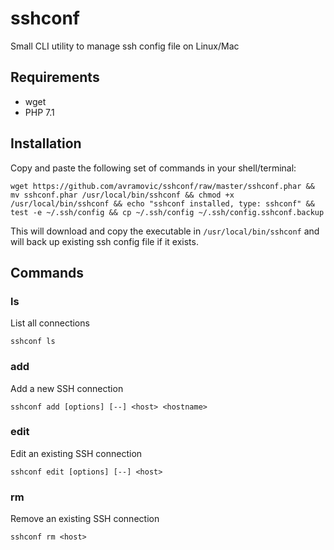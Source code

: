 # sshconf

Small CLI utility to manage ssh config file on Linux/Mac

## Requirements

* wget
* PHP 7.1

## Installation

Copy and paste the following set of commands in your shell/terminal:

```
wget https://github.com/avramovic/sshconf/raw/master/sshconf.phar && mv sshconf.phar /usr/local/bin/sshconf && chmod +x /usr/local/bin/sshconf && echo "sshconf installed, type: sshconf" && test -e ~/.ssh/config && cp ~/.ssh/config ~/.ssh/config.sshconf.backup
```

This will download and copy the executable in `/usr/local/bin/sshconf` and will back up existing ssh config file if it exists.

## Commands

### ls

List all connections

```
sshconf ls
```

### add

Add a new SSH connection

```
sshconf add [options] [--] <host> <hostname>
```

### edit

Edit an existing SSH connection

```
sshconf edit [options] [--] <host>
```


### rm

Remove an existing SSH connection

```
sshconf rm <host>
```
